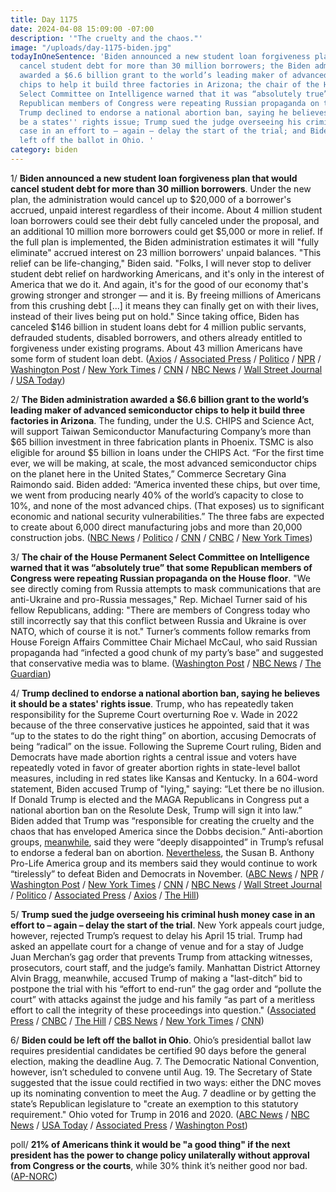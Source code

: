 ```yaml
---
title: Day 1175
date: 2024-04-08 15:09:00 -07:00
description: '"The cruelty and the chaos."'
image: "/uploads/day-1175-biden.jpg"
todayInOneSentence: 'Biden announced a new student loan forgiveness plan that would
  cancel student debt for more than 30 million borrowers; the Biden administration
  awarded a $6.6 billion grant to the world’s leading maker of advanced semiconductor
  chips to help it build three factories in Arizona; the chair of the House Permanent
  Select Committee on Intelligence warned that it was “absolutely true” that some
  Republican members of Congress were repeating Russian propaganda on the House floor;
  Trump declined to endorse a national abortion ban, saying he believes it should
  be a states'' rights issue; Trump sued the judge overseeing his criminal hush money
  case in an effort to – again – delay the start of the trial; and Biden could be
  left off the ballot in Ohio. '
category: biden
---
```


1/ **Biden announced a new student loan forgiveness plan that would cancel student debt for more than 30 million borrowers**. Under the new plan, the administration would cancel up to $20,000 of a borrower's accrued, unpaid interest regardless of their income. About 4 million student loan borrowers could see their debt fully canceled under the proposal, and an additional 10 million more borrowers could get $5,000 or more in relief. If the full plan is implemented, the Biden administration estimates it will "fully eliminate" accrued interest on 23 million borrowers' unpaid balances. "This relief can be life-changing," Biden said. "Folks, I will never stop to deliver student debt relief on hardworking Americans, and it's only in the interest of America that we do it. And again, it's for the good of our economy that's growing stronger and stronger — and it is. By freeing millions of Americans from this crushing debt \[...\] it means they can finally get on with their lives, instead of their lives being put on hold." Since taking office, Biden has canceled $146 billion in student loans debt for 4 million public servants, defrauded students, disabled borrowers, and others already entitled to forgiveness under existing programs. About 43 million Americans have some form of student loan debt. ([Axios](https://www.axios.com/2024/04/08/student-loan-forgiveness-biden-new-plan) / [Associated Press](https://apnews.com/article/biden-student-loan-education-forgiveness-069d64e7e6fc4edd967adf6bc5f7e699) / [Politico](https://www.politico.com/news/2024/04/08/biden-new-student-debt-relief-plan-00150987) / [NPR](https://www.npr.org/2024/04/08/1243071907/biden-student-loan-debt-relief-millions) / [Washington Post](https://www.washingtonpost.com/education/2024/04/08/biden-debt-relief-rule/) / [New York Times](https://www.nytimes.com/2024/04/08/us/politics/biden-student-loans-debt-relief.html) / [CNN](https://www.cnn.com/2024/04/08/politics/biden-student-loan-forgiveness-proposals/index.html) / [NBC News](https://www.nbcnews.com/politics/white-house/biden-announce-new-plans-provide-student-debt-relief-millions-rcna146806) / [Wall Street Journal](https://www.wsj.com/politics/policy/bidens-student-loan-plan-seeks-to-slash-debt-for-30-million-americans-12a00eba?mod=hp_lead_pos4) / [USA Today](https://www.usatoday.com/story/news/education/2024/04/08/biden-new-student-loan-forgiveness-proposal/73218916007/))

2/ **The Biden administration awarded a $6.6 billion grant to the world’s leading maker of advanced semiconductor chips to help it build three factories in Arizona**. The funding, under the U.S. CHIPS and Science Act, will support Taiwan Semiconductor Manufacturing Company’s more than $65 billion investment in three fabrication plants in Phoenix. TSMC is also eligible for around $5 billion in loans under the CHIPS Act. “For the first time ever, we will be making, at scale, the most advanced semiconductor chips on the planet here in the United States,” Commerce Secretary Gina Raimondo said. Biden added: “America invented these chips, but over time, we went from producing nearly 40% of the world’s capacity to close to 10%, and none of the most advanced chips. (That exposes) us to significant economic and national security vulnerabilities.” The three fabs are expected to create about 6,000 direct manufacturing jobs and more than 20,000 construction jobs. ([NBC News](https://www.nbcnews.com/news/world/us-offers-tsmc-66-billion-arizona-factories-biden-pushes-chip-security-rcna146801) / [Politico](https://www.politico.com/news/2024/04/08/biden-funding-taiwan-chipmaker-arizona-00150991) / [CNN](https://www.cnn.com/2024/04/08/tech/tsmc-arizona-chip-factory-investment/index.html) / [CNBC](https://www.cnbc.com/2024/04/08/tsmc-set-to-receive-up-to-6point6-billion-in-funding-for-arizona-plants-.html) / [New York Times](https://www.nytimes.com/2024/04/08/us/politics/tsmc-taiwan-chips-grants.html))

3/ **The chair of the House Permanent Select Committee on Intelligence warned that it was “absolutely true” that some Republican members of Congress were repeating Russian propaganda on the House floor**. "We see directly coming from Russia attempts to mask communications that are anti-Ukraine and pro-Russia messages," Rep. Michael Turner said of his fellow Republicans, adding: "There are members of Congress today who still incorrectly say that this conflict between Russia and Ukraine is over NATO, which of course it is not." Turner’s comments follow remarks from House Foreign Affairs Committee Chair Michael McCaul, who said Russian propaganda had “infected a good chunk of my party’s base” and suggested that conservative media was to blame. ([Washington Post](https://www.washingtonpost.com/politics/2024/04/07/russian-propaganda-republicans-congress/) / [NBC News](https://www.nbcnews.com/politics/congress/gop-rep-mike-turner-russian-propaganda-uttered-house-floor-rcna146760) / [The Guardian](https://www.theguardian.com/us-news/2024/apr/08/republican-mike-turner-russia-propaganda))

4/ **Trump declined to endorse a national abortion ban, saying he believes it should be a states' rights issue**. Trump, who has repeatedly taken responsibility for the Supreme Court overturning Roe v. Wade in 2022 because of the three conservative justices he appointed, said that it was “up to the states to do the right thing” on abortion, accusing Democrats of being “radical” on the issue. Following the Supreme Court ruling, Biden and Democrats have made abortion rights a central issue and voters have repeatedly voted in favor of greater abortion rights in state-level ballot measures, including in red states like Kansas and Kentucky. In a 604-word statement, Biden accused Trump of "lying," saying: “Let there be no illusion. If Donald Trump is elected and the MAGA Republicans in Congress put a national abortion ban on the Resolute Desk, Trump will sign it into law.” Biden added that Trump was “responsible for creating the cruelty and the chaos that has enveloped America since the Dobbs decision.” Anti-abortion groups, [meanwhile](https://www.politico.com/news/2024/04/08/trump-anti-abortion-group-ban-00151037), said they were “deeply disappointed” in Trump’s refusal to endorse a federal ban on abortion. [Nevertheless](https://www.nytimes.com/live/2024/04/08/us/trump-abortion-election-biden), the Susan B. Anthony Pro-Life America group and its members said they would continue to work “tirelessly” to defeat Biden and Democrats in November. ([ABC News](https://abcnews.go.com/Politics/trump-abortion-states-rights-issue/story?id=108976038) / [NPR](https://www.npr.org/2024/04/08/1243363396/trump-abortion) / [Washington Post](https://www.washingtonpost.com/elections/2024/04/08/trump-abortion-statement/) / [New York Times](https://www.nytimes.com/2024/04/08/us/politics/trump-abortion-states.html) / [CNN](https://www.cnn.com/2024/04/08/politics/donald-trump-abortion-2024/index.html) / [NBC News](https://www.nbcnews.com/politics/donald-trump/trump-says-abortion-restrictions-left-states-dodging-national-ban-rcna146309) / [Wall Street Journal](https://www.wsj.com/politics/abortion-donald-trump-2024-election-fe641cc5?mod=hp_lead_pos3) / [Politico](https://www.politico.com/news/2024/04/08/trump-abortion-biden-2024-00151062) / [Associated Press](https://apnews.com/article/trump-abortion-2024-ban-7bf06e0856b88a710c79a6eb85cffa6a) / [Axios](https://www.axios.com/2024/04/08/trump-abortion-states-national-ban-2024) / [The Hill](https://thehill.com/homenews/administration/4580772-biden-slams-trump-abortion-comments/))

5/ **Trump sued the judge overseeing his criminal hush money case in an effort to – again – delay the start of the trial**.  New York appeals court judge, however, rejected Trump’s request to delay his April 15 trial. Trump had asked an appellate court for a change of venue and for a stay of Judge Juan Merchan’s gag order that prevents Trump from attacking witnesses, prosecutors, court staff, and the judge’s family. Manhattan District Attorney Alvin Bragg, meanwhile, accused Trump of making a "last-ditch” bid to postpone the trial with his “effort to end-run” the gag order and “pollute the court” with attacks against the judge and his family “as part of a meritless effort to call the integrity of these proceedings into question." ([Associated Press](https://apnews.com/article/donald-trump-juan-merchan-hush-money-appeal-lawsuit-6abe221a7cb2ea670eb3ed1a7a134643) / [CNBC](https://www.cnbc.com/2024/04/08/trump-hush-money-judge-recusal-bid-aims-to-delay-evade-gag-order-da-.html) / [The Hill](https://thehill.com/regulation/court-battles/4581421-trump-sues-ny-judge-overseeing-hush-money-case-in-effort-to-delay-trial/) / [CBS News](https://www.cbsnews.com/news/trump-sues-judge-in-hush-money-trial-in-effort-to-delay-it-and-seeks-stay-of-gag-order/) / [New York Times](https://www.nytimes.com/2024/04/08/nyregion/trump-hush-money-trial-delay.html) / [CNN](https://www.cnn.com/2024/04/08/politics/trump-hush-money-case-gag-order-venue-appeal/index.html))

6/ **Biden could be left off the ballot in Ohio**. Ohio’s presidential ballot law requires presidential candidates be certified 90 days before the general election, making the deadline Aug. 7. The Democratic National Convention, however, isn’t scheduled to convene until Aug. 19. The Secretary of State suggested that the issue could rectified in two ways: either the DNC moves up its nominating convention to meet the Aug. 7 deadline or by getting the state’s Republican legislature to "create an exemption to this statutory requirement." Ohio voted for Trump in 2016 and 2020. ([ABC News](https://abcnews.go.com/Politics/biden-face-challenges-ohio-general-ballot/story?id=108912620) / [NBC News](https://www.nbcnews.com/politics/2024-election/biden-may-trouble-getting-ohios-general-election-ballot-rcna146706) / [USA Today](https://www.usatoday.com/story/news/politics/elections/2024/04/06/joe-biden-ohio-november-ballot-2024/73230815007/) / [Associated Press](https://apnews.com/article/biden-election-2024-ohio-ballot-e674776d8832905986d848b7546d0240) / [Washington Post](https://www.washingtonpost.com/politics/2024/04/07/biden-ohio-ballot/))

poll/ **21% of Americans think it would be "a good thing" if the next president has the power to change policy unilaterally without approval from Congress or the courts**, while 30% think it’s neither good nor bad. ([AP-NORC](https://apnorc.org/projects/few-adults-like-the-idea-of-unilateral-action-by-presidents/))
